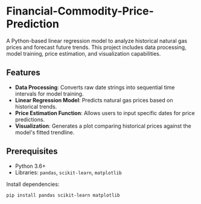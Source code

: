 # Financial-Commodity-Price-Prediction

A Python-based linear regression model to analyze historical natural gas prices and forecast future trends. This project includes data processing, model training, price estimation, and visualization capabilities.

## Features

- **Data Processing**: Converts raw date strings into sequential time intervals for model training.
- **Linear Regression Model**: Predicts natural gas prices based on historical trends.
- **Price Estimation Function**: Allows users to input specific dates for price predictions.
- **Visualization**: Generates a plot comparing historical prices against the model's fitted trendline.

## Prerequisites

- Python 3.6+
- Libraries: `pandas`, `scikit-learn`, `matplotlib`

Install dependencies:
```bash
pip install pandas scikit-learn matplotlib
